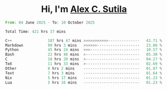 <h1 align="center">Hi, I'm <a href="https://github.com/alexsutila" target="blank">Alex C. Sutila</a></h1>

<!--START_SECTION:waka-->

```rust
From: 04 June 2025 - To: 10 October 2025

Total Time: 421 hrs 37 mins

C++                187 hrs 47 mins >>>>>>>>>>>--------------   43.71 %
Markdown           99 hrs 3 mins   >>>>>>-------------------   23.06 %
Python             45 hrs 24 mins  >>>----------------------   10.57 %
Bash               22 hrs 46 mins  >------------------------   05.30 %
C                  18 hrs 20 mins  >------------------------   04.27 %
TeX                11 hrs 33 mins  >------------------------   02.69 %
Other              8 hrs 2 mins    -------------------------   01.87 %
Text               7 hrs 3 mins    -------------------------   01.64 %
Nix                5 hrs 17 mins   -------------------------   01.23 %
Lua                5 hrs 16 mins   -------------------------   01.23 %
```

<!--END_SECTION:waka-->

